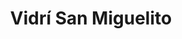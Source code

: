 ---
title: "Vidrí San Miguelito"
url: /san-salvador/vidri-san-miguelito/
shop: hágalo usted mismo
---